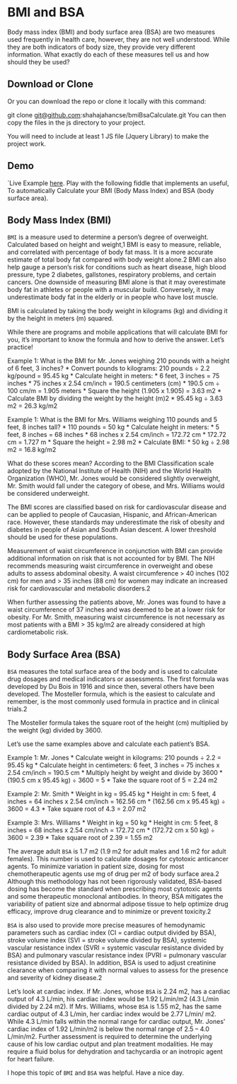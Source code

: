 # BMI and BSA

Body mass index (BMI) and body surface area (BSA) are two measures used frequently in health care, however, they are not well understood. While they are both indicators of body size, they provide very different information. What exactly do each of these measures tell us and how should they be used?

## Download or Clone
Or you can download the repo or clone it locally with this command:

git clone git@github.com:shahajahancse/bmiBsaCalculate.git
You can then copy the files in the js directory to your project.

<script type="text/javascript" src="src/main.js"></script>

You will need to include at least 1 JS file (Jquery Library) to make the project work.

## Demo
`Live Example [here](https://shahajahancse.github.io/bmiBsaCalculate/). Play with the following fiddle that implements an useful, To automatically Calculate your BMI (Body Mass Index) and BSA (body surface area).

## Body Mass Index (BMI)
`BMI` is a measure used to determine a person’s degree of overweight. Calculated based on height and weight,1 BMI is easy to measure, reliable, and correlated with percentage of body fat mass. It is a more accurate estimate of total body fat compared with body weight alone.2 BMI can also help gauge a person’s risk for conditions such as heart disease, high blood pressure, type 2 diabetes, gallstones, respiratory problems, and certain cancers. One downside of measuring BMI alone is that it may overestimate body fat in athletes or people with a muscular build. Conversely, it may underestimate body fat in the elderly or in people who have lost muscle.

BMI is calculated by taking the body weight in kilograms (kg) and dividing it by the height in meters (m) squared.

While there are programs and mobile applications that will calculate BMI for you, it’s important to know the formula and how to derive the answer. Let’s practice!

Example 1: What is the BMI for Mr. Jones weighing 210 pounds with a height of 6 feet, 3 inches?
    * Convert pounds to kilograms: 210 pounds ÷ 2.2 kg/pound = 95.45 kg
    * Calculate height in meters:
        * 6 feet, 3 inches = 75 inches
        * 75 inches x 2.54 cm/inch = 190.5 centimeters (cm)
        * 190.5 cm ÷ 100 cm/m = 1.905 meters
        * Square the height (1.905 x 1.905) = 3.63 m2
    * Calculate BMI by dividing the weight by the height (m)2
        * 95.45 kg ÷ 3.63 m2 = 26.3 kg/m2

Example 1: What is the BMI for Mrs. Williams weighing 110 pounds and 5 feet, 8 inches tall?
    * 110 pounds = 50 kg
    * Calculate height in meters:
        * 5 feet, 8 inches = 68 inches
        * 68 inches x 2.54 cm/inch = 172.72 cm
        * 172.72 cm = 1.727 m
        * Square the height = 2.98 m2
    * Calculate BMI:
        * 50 kg ÷ 2.98 m2 = 16.8 kg/m2


What do these scores mean? According to the BMI Classification scale adopted by the National Institute of Health (NIH) and the World Health Organization (WHO), Mr. Jones would be considered slightly overweight, Mr. Smith would fall under the category of obese, and Mrs. Williams would be considered underweight.

The BMI scores are classified based on risk for cardiovascular disease and can be applied to people of Caucasian, Hispanic, and African-American race. However, these standards may underestimate the risk of obesity and diabetes in people of Asian and South Asian descent. A lower threshold should be used for these populations.

Measurement of waist circumference in conjunction with BMI can provide additional information on risk that is not accounted for by BMI. The NIH recommends measuring waist circumference in overweight and obese adults to assess abdominal obesity. A waist circumference > 40 inches (102 cm) for men and > 35 inches (88 cm) for women may indicate an increased risk for cardiovascular and metabolic disorders.2

When further assessing the patients above, Mr. Jones was found to have a waist circumference of 37 inches and was deemed to be at a lower risk for obesity. For Mr. Smith, measuring waist circumference is not necessary as most patients with a BMI > 35 kg/m2 are already considered at high cardiometabolic risk.

## Body Surface Area (BSA)
`BSA` measures the total surface area of the body and is used to calculate drug dosages and medical indicators or assessments. The first formula was developed by Du Bois in 1916 and since then, several others have been developed. The Mosteller formula, which is the easiest to calculate and remember, is the most commonly used formula in practice and in clinical trials.2

The Mosteller formula takes the square root of the height (cm) multiplied by the weight (kg) divided by 3600.

Let’s use the same examples above and calculate each patient’s BSA.

Example 1: Mr. Jones
    * Calculate weight in kilograms: 210 pounds ÷ 2.2 = 95.45 kg
    * Calculate height in centimeters: 6 feet, 3 inches = 75 inches x 2.54 cm/inch = 190.5 cm
    * Multiply height by weight and divide by 3600
    * (190.5 cm x 95.45 kg) ÷ 3600 = 5
    * Take the square root of 5 = 2.24 m2

Example 2: Mr. Smith
    * Weight in kg = 95.45 kg
    * Height in cm: 5 feet, 4 inches = 64 inches x 2.54 cm/inch = 162.56 cm
    * (162.56 cm x 95.45 kg) ÷ 3600 = 4.3
    * Take square root of 4.3 = 2.07 m2

Example 3: Mrs. Williams
    * Weight in kg = 50 kg
    * Height in cm: 5 feet, 8 inches = 68 inches x 2.54 cm/inch = 172.72 cm
    * (172.72 cm x 50 kg) ÷ 3600 = 2.39
    * Take square root of 2.39 = 1.55 m2

The average adult `BSA` is 1.7 m2 (1.9 m2 for adult males and 1.6 m2 for adult females). This number is used to calculate dosages for cytotoxic anticancer agents. To minimize variation in patient size, dosing for most chemotherapeutic agents use mg of drug per m2 of body surface area.2 Although this methodology has not been rigorously validated, BSA-based dosing has become the standard when prescribing most cytotoxic agents and some therapeutic monoclonal antibodies. In theory, BSA mitigates the variability of patient size and abnormal adipose tissue to help optimize drug efficacy, improve drug clearance and to minimize or prevent toxicity.2

`BSA` is also used to provide more precise measures of hemodynamic parameters such as cardiac index (CI = cardiac output divided by BSA), stroke volume index (SVI = stroke volume divided by BSA), systemic vascular resistance index (SVRI = systemic vascular resistance divided by BSA) and pulmonary vascular resistance index (PVRI = pulmonary vascular resistance divided by BSA). In addition, BSA is used to adjust creatinine clearance when comparing it with normal values to assess for the presence and severity of kidney disease.2

Let’s look at cardiac index. If Mr. Jones, whose `BSA` is 2.24 m2, has a cardiac output of 4.3 L/min, his cardiac index would be 1.92 L/min/m2 (4.3 L/min divided by 2.24 m2). If Mrs. Williams, whose `BSA` is 1.55 m2, has the same cardiac output of 4.3 L/min, her cardiac index would be 2.77 L/min/ m2. While 4.3 L/min falls within the normal range for cardiac output, Mr. Jones’ cardiac index of 1.92 L/min/m2 is below the normal range of 2.5 – 4.0 L/min/m2. Further assessment is required to determine the underlying cause of his low cardiac output and plan treatment modalities. He may require a fluid bolus for dehydration and tachycardia or an inotropic agent for heart failure.

I hope this topic of `BMI` and `BSA` was helpful. Have a nice day.
